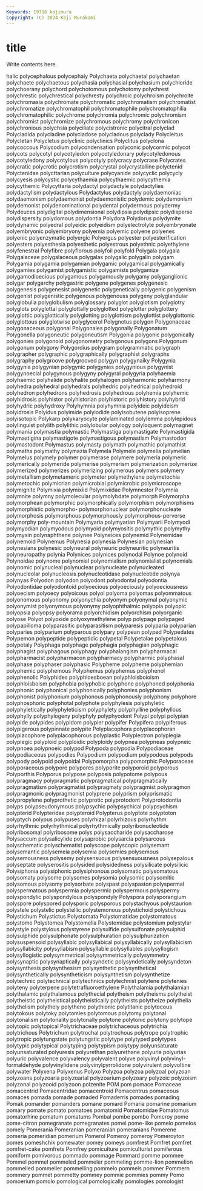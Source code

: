 ```yaml
---
Keywords: 19716 kojimura
Copyright: (C) 2024 Koji Murakami
---
```


# title

Write contents here.



halic polycephalous polycephaly Polychaeta polychaetal
polychaetan polychaete polychaetous polychasia polychasial polychasium polychloride polychoerany polychord polychotomous
polychotomy polychrest polychrestic polychrestical polychresty polychroic polychroism polychroite polychromasia polychromate
polychromatic polychromatism polychromatist polychromatize polychromatophil polychromatophile polychromatophilia polychromatophilic polychrome polychromia
polychromic polychromism polychromist polychromize polychromous polychromy polychronicon polychronious polychsia polyciliate
polycistronic polycitral polyclad Polycladida polycladine polycladose polycladous polyclady Polycleitus Polycletan
Polycletus polyclinic polyclinics Polyclitus polyclona polycoccous Polycodium polycondensation polyconic polycormic
polycot polycots polycotyl polycotyledon polycotyledonary polycotyledonous polycotyledony polycotylous polycotyly polycracy
polycrase Polycrates polycratic polycrotic polycrotism polycrystal polycrystalline polyctenid Polyctenidae polycttarian
polyculture polycyanide polycyclic polycycly polycyesis polycystic polycythaemia polycythaemic polycythemia polycythemic
Polycyttaria polydactyl polydactyle polydactylies polydactylism polydactylous Polydactylus polydactyly polydaemoniac polydaemonism
polydaemonist polydaemonistic polydemic polydemonism polydemonist polydenominational polydental polydermous polydermy Polydeuces
polydigital polydimensional polydipsia polydipsic polydisperse polydispersity polydomous polydontia Polydora Polydorus
polydymite polydynamic polyedral polyeidic polyeidism polyelectrolyte polyembryonate polyembryonic polyembryony polyemia
polyemic polyene polyenes polyenic polyenzymatic polyergic Polyergus polyester polyesterification polyesters
polyesthesia polyesthetic polyestrous polyethnic polyethylene polyfenestral Polyfibre polyflorous polyfoil polyfold
Polygala polygala Polygalaceae polygalaceous polygalas polygalic polygalin polygam Polygamia polygamia
polygamian polygamic polygamical polygamically polygamies polygamist polygamistic polygamists polygamize polygamodioecious
polygamous polygamously polygamy polyganglionic polygar polygarchy polygastric polygene polygenes polygenesic
polygenesis polygenesist polygenetic polygenetically polygenic polygenism polygenist polygenistic polygenous polygenouss
polygeny polyglandular polyglobulia polyglobulism polyglossary polyglot polyglotism polyglotry polyglots polyglottal
polyglottally polyglotted polyglotter polyglottery polyglottic polyglottically polyglotting polyglottism polyglottist polyglottonic
polyglottous polyglotwise polyglycerol Polygnotus polygon Polygonaceae polygonaceous polygonal Polygonales polygonally
Polygonatum Polygonella polygoneutic polygoneutism Polygonia polygonic polygonically polygonies polygonoid polygonometry
polygonous polygons Polygonum polygonum polygony Polygordius polygram polygrammatic polygraph polygrapher
polygraphic polygraphically polygraphist polygraphs polygraphy polygroove polygrooved polygyn polygynaiky Polygynia
polygynia polygynian polygynic polygynies polygynious polygynist polygynoecial polygynous polygyny polygyral
polygyria polyhaemia polyhaemic polyhalide polyhalite polyhalogen polyharmonic polyharmony polyhedra polyhedral
polyhedrals polyhedric polyhedrical polyhedroid polyhedron polyhedrons polyhedrosis polyhedrous polyhemia polyhemic
polyhidrosis polyhistor polyhistorian polyhistoric polyhistory polyhybrid polyhydric polyhydroxy Polyhymnia polyhymnia
polyideic polyideism polyidrosis Polyidus polyimide polyiodide polyisobutene polyisoprene polyisotopic Polykarp
polykaryocyte polylaminated polylemma polylepidous polylinguist polylith polylithic polylobular polylogy polyloquent
polymagnet polymania polymastia polymastic Polymastiga polymastigate Polymastigida Polymastigina polymastigote polymastigous
polymastism Polymastodon polymastodont Polymastus polymasty polymath polymathic polymathist polymaths polymathy
polymazia Polymela Polymele polymelia polymelian Polymelus polymely polymer polymerase polymere
polymeria polymeric polymerically polymeride polymerise polymerism polymerization polymerize polymerized polymerizes
polymerizing polymerous polymers polymery polymetallism polymetameric polymeter polymethylene polymetochia polymetochic
polymicrian polymicrobial polymicrobic polymicroscope polymignite Polymixia polymixiid Polymixiidae Polymnestor Polymnia
polymnite polymny polymolecular polymolybdate polymorph Polymorpha polymorphean polymorphic polymorphically polymorphism
polymorphisms polymorphistic polymorpho- polymorphonuclear polymorphonucleate polymorphosis polymorphous polymorphously polymorphous-perverse polymorphy
poly-mountain Polymyaria polymyarian Polymyarii Polymyodi polymyodian polymyodous polymyoid polymyositis polymythic
polymythy polymyxin polynaphthene polynee Polyneices polynemid Polynemidae polynemoid Polynemus Polynesia
polynesia Polynesian polynesian polynesians polynesic polyneural polyneuric polyneuritic polyneuritis polyneuropathy
polynia Polynices polynices polynodal Polynoe polynoid Polynoidae polynome polynomial polynomialism
polynomialist polynomials polynomic polynucleal polynuclear polynucleate polynucleated polynucleolar polynucleosis polynucleotidase
polynucleotide polynya polynyas Polyodon polyodon polyodont polyodontal polyodontia Polyodontidae polyodontoid
polyoecious polyoeciously polyoeciousness polyoecism polyoecy polyoicous polyol polyoma polyomas polyommatous
polyonomous polyonomy polyonychia polyonym polyonymal polyonymic polyonymist polyonymous polyonymy polyophthalmic
polyopia polyopic polyopsia polyopsy polyorama polyorchidism polyorchism polyorganic polyose Polyot
polyoxide polyoxymethylene polyp polypage polypaged polypapilloma polyparasitic polyparasitism polyparesis polyparia
polyparian polyparies polyparium polyparous polypary polypean polyped Polypedates Polypemon polypeptide
polypeptidic polypetal Polypetalae polypetalous polypetaly Polyphaga polyphage polyphagia polyphagian polyphagic
polyphagist polyphagous polyphagy polyphalangism polypharmacal polypharmacist polypharmacon polypharmacy polypharmic polyphasal
polyphase polyphaser polyphasic Polypheme polypheme polyphemian polyphemic polyphemous Polyphemus polyphemus
polyphenol polyphenolic Polyphides polyphloesboean polyphloisboioism polyphloisboism polyphobia polyphobic polyphone polyphoned
polyphonia polyphonic polyphonical polyphonically polyphonies polyphonism polyphonist polyphonium polyphonous polyphonously
polyphony polyphore polyphosphoric polyphotal polyphote polyphylesis polyphyletic polyphyletically polyphyleticism polyphylety
polyphylline polyphyllous polyphylly polyphylogeny polyphyly polyphyodont Polypi polypi polypian polypide
polypides polypidom polypier polypifer Polypifera polypiferous polypigerous polypinnate polypite Polyplacophora
polyplacophoran polyplacophore polyplacophorous polyplastic Polyplectron polyplegia polyplegic polyploid polyploidic polyploidy
polypnea polypneas polypneic polypnoea polypnoeic polypod Polypoda polypodia Polypodiaceae polypodiaceous
polypodies Polypodium polypodium polypodous polypods polypody polypoid polypoidal Polypomorpha polypomorphic
Polyporaceae polyporaceous polypore polypores polyporite polyporoid polyporous Polyporthis Polyporus polypose
polyposis polypotome polypous polypragmacy polypragmatic polypragmatical polypragmatically polypragmatism polypragmatist polypragmaty
polypragmist polypragmon polypragmonic polypragmonist polyprene polyprism polyprismatic polypropylene polyprothetic polyprotic
polyprotodont Polyprotodontia polyps polypseudonymous polypsychic polypsychical polypsychism polypterid Polypteridae polypteroid
Polypterus polyptote polyptoton polyptych polypus polypuses polyrhizal polyrhizous polyrhythm polyrhythmic
polyrhythmical polyrhythmically polyribonucleotide polyribosomal polyribosome polys polysaccharide polysaccharose Polysaccum polysalicylide
polysaprobic polysarcia polysarcous polyschematic polyschematist polyscope polyscopic polysemant polysemantic polysemeia
polysemia polysemies polysemous polysemousness polysemy polysensuous polysensuousness polysepalous polyseptate polyserositis
polysided polysidedness polysilicate polysilicic Polysiphonia polysiphonic polysiphonous polysomatic polysomatous polysomaty
polysome polysomes polysomia polysomic polysomitic polysomous polysomy polysorbate polyspast polyspaston
polyspermal polyspermatous polyspermia polyspermic polyspermous polyspermy polyspondylic polyspondylous polyspondyly Polyspora
polysporangium polyspore polyspored polysporic polysporous polystachyous polystaurion polystele polystelic polystellic
polystemonous polystichoid polystichous Polystichum Polystictus Polystomata Polystomatidae polystomatous polystome Polystomea
Polystomella Polystomidae polystomium polystylar polystyle polystylous polystyrene polysulfide polysulfonate polysulphid
polysulphide polysulphonate polysulphuration polysulphurization polysuspensoid polysyllabic polysyllabical polysyllabically polysyllabicism polysyllabicity
polysyllabism polysyllable polysyllables polysyllogism polysyllogistic polysymmetrical polysymmetrically polysymmetry polysynaptic polysynaptically
polysyndetic polysyndetically polysyndeton polysynthesis polysynthesism polysynthetic polysynthetical polysynthetically polysyntheticism polysynthetism
polysynthetize polytechnic polytechnical polytechnics polytechnist polytene polytenies polyteny polyterpene polytetrafluoroethylene
Polythalamia polythalamian polythalamic polythalamous polythecial polytheism polytheisms polytheist polytheistic polytheistical
polytheistically polytheists polytheize polythelia polythelism polythely polythene polythionic polytitanic polytocous
polytokous polytoky polytomies polytomous polytomy polytonal polytonalism polytonality polytonally polytone
polytonic polytony polytope polytopic polytopical Polytrichaceae polytrichaceous polytrichia polytrichous Polytrichum
polytrochal polytrochous polytrope polytrophic polytropic polytungstate polytungstic polytype polytyped polytypes
polytypic polytypical polytyping polytypism polytypy polyunsaturate polyunsaturated polyuresis polyurethan polyurethane
polyuria polyurias polyuric polyvalence polyvalency polyvalent polyve polyvinyl polyvinyl-formaldehyde polyvinylidene
polyvinylpyrrolidone polyvirulent polyvoltine polywater Polyxena Polyxenus Polyxo Polyzoa polyzoa polyzoal
polyzoan polyzoans polyzoaria polyzoarial polyzoarium polyzoary polyzoic polyzoism polyzonal polyzooid
polyzoon polzenite POM pom pomace Pomaceae pomacentrid Pomacentridae pomacentroid Pomacentrus
pomaceous pomaces pomada pomade pomaded Pomaderris pomades pomading Pomak pomander
pomanders pomane pomard Pomaria pomarine pomarium pomary pomate pomato pomatoes
pomatomid Pomatomidae Pomatomus pomatorhine pomatum pomatums Pombal pombe pombo Pomcroy
pome pome-citron pomegranate pomegranates pomel pome-like pomelo pomelos pomely Pomerania
Pomeranian pomeranian pomeranians Pomerene pomeria pomeridian pomerium Pomerol Pomeroy pomeroy
Pomeroyton pomes pomeshchik pomewater pomey pomeys pomfrest Pomfret pomfret pomfret-cake
pomfrets Pomfrey pomiculture pomiculturist pomiferous pomiform pomivorous pommado pommage Pommard
pomme pommee Pommel pommel pommeled pommeler pommeling pomme-lion pommelion pommelled
pommeller pommelling pommelo pommels pommer Pommern pommery pommet pommetty pommey
pommie pommies pommy Pomo pomoerium pomolo pomological pomologically pomologies pomologist
